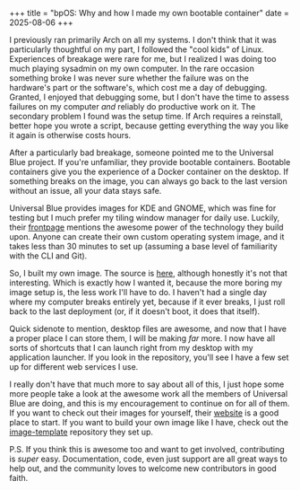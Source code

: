 +++
title = "bpOS: Why and how I made my own bootable container"
date = 2025-08-06
+++

I previously ran primarily Arch on all my systems.
I don't think that it was particularly thoughtful on my part, I followed the "cool kids" of Linux.
Experiences of breakage were rare for me, but I realized I was doing too much playing sysadmin on my own computer.
In the rare occasion something broke I was never sure whether the failure was on the hardware's part or the software's, which cost me a day of debugging.
Granted, I enjoyed that debugging some, but I don't have the time to assess failures on my computer *and* reliably do productive work on it.
The secondary problem I found was the setup time.
If Arch requires a reinstall, better hope you wrote a script, because getting everything the way you like it again is otherwise costs hours.

After a particularly bad breakage, someone pointed me to the Universal Blue project.
If you're unfamiliar, they provide bootable containers.
Bootable containers give you the experience of a Docker container on the desktop.
If something breaks on the image, you can always go back to the last version without an issue, all your data stays safe.

Universal Blue provides images for KDE and GNOME, which was fine for testing but I much prefer my tiling window manager for daily use.
Luckily, their [frontpage](https://universal-blue.org/) mentions the awesome power of the technology they build upon.
Anyone can create their own custom operating system image, and it takes less than 30 minutes to set up (assuming a base level of familiarity with the CLI and Git).

So, I built my own image.
The source is [here](https://github.com/brennenputh/bpOS), although honestly it's not that interesting.
Which is exactly how I wanted it, because the more boring my image setup is, the less work I'll have to do.
I haven't had a single day where my computer breaks entirely yet, because if it ever breaks, I just roll back to the last deployment (or, if it doesn't boot, it does that itself).

Quick sidenote to mention, desktop files are awesome, and now that I have a proper place I can store them, I will be making *far* more.
I now have all sorts of shortcuts that I can launch right from my desktop with my application launcher.
If you look in the repository, you'll see I have a few set up for different web services I use.

I really don't have that much more to say about all of this, I just hope some more people take a look at the awesome work all the members of Universal Blue are doing, and this is my encouragement to continue on for all of them.
If you want to check out their images for yourself, their [website](https://universal-blue.org/) is a good place to start.
If you want to build your own image like I have, check out the [image-template](https://github.com/ublue-os/image-template) repository they set up.

P.S. If you think this is awesome too and want to get involved, contributing is *super* easy.  Documentation, code, even just support are all great ways to help out, and the community loves to welcome new contributors in good faith.
